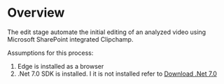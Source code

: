 # Overview

The edit stage automate the initial editing of an analyzed video using Microsoft SharePoint integrated Clipchamp.

Assumptions for this process:

1. Edge is installed as a browser
2. .Net 7.0 SDK is installed. I it is not installed refer to [Download .Net 7.0](https://dotnet.microsoft.com/en-us/download/dotnet/7.0)
